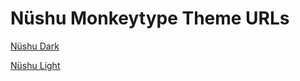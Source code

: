# Nüshu Monkeytype Theme URLs

[Nüshu Dark](https://monkeytype.com?customTheme=eyJjIjpbIiMyNTIxMWQiLCIjNzljMGZmIiwiIzdlNzQ2YSIsIiNlM2IzNDEiLCIjMzAyYjI3IiwiI2E1ZDZmZiIsIiNkYjYxYTIiLCIjYmM4Y2ZmIiwiI2RiNjFhMiIsIiNiYzhjZmYiXX0=)

[Nüshu Light](https://monkeytype.com?customTheme=eyJjIjpbIiNmOGY2ZjEiLCIjMDU1MGFlIiwiIzk4OTQ4OSIsIiM2MzNjMDEiLCIjZWFlOGUzIiwiIzBhMzA2OSIsIiM5OTI4NmUiLCIjNjYzOWJhIiwiIzk5Mjg2ZSIsIiM2NjM5YmEiXX0=)
